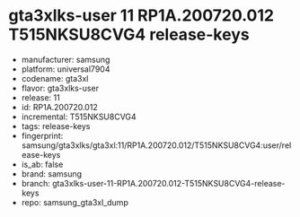 # gta3xlks-user 11 RP1A.200720.012 T515NKSU8CVG4 release-keys
- manufacturer: samsung
- platform: universal7904
- codename: gta3xl
- flavor: gta3xlks-user
- release: 11
- id: RP1A.200720.012
- incremental: T515NKSU8CVG4
- tags: release-keys
- fingerprint: samsung/gta3xlks/gta3xl:11/RP1A.200720.012/T515NKSU8CVG4:user/release-keys
- is_ab: false
- brand: samsung
- branch: gta3xlks-user-11-RP1A.200720.012-T515NKSU8CVG4-release-keys
- repo: samsung_gta3xl_dump
